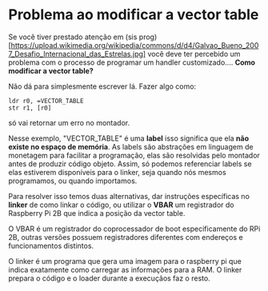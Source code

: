 # Problema ao modificar a vector table
Se você tiver prestado atenção em (sis prog)[https://upload.wikimedia.org/wikipedia/commons/d/d4/Galvao_Bueno_2007_Desafio_Internacional_das_Estrelas.jpg] você deve ter percebido um problema com o processo de programar um handler customizado.... **Como modificar a vector table?**

Não dá para simplesmente escrever lá. Fazer algo como:
```armasm
ldr r0, =VECTOR_TABLE
str r1, [r0]
```
só vai retornar um erro no montador.

Nesse exemplo, "VECTOR_TABLE" é uma **label** isso significa que ela **não existe no espaço de memória**. As labels são abstrações em linguagem de monetagem para facilitar a programação, elas são resolvidas pelo montador antes de produzir código objeto. Assim, só podemos referenciar labels se elas estiverem disponíveis para o linker, seja quando nós mesmos programamos, ou quando importamos.

Para resolver isso temos duas alternativas, dar instruções específicas no **linker** de como linkar o código, ou utilizar o **VBAR** um registrador do Raspberry Pi 2B que indica a posição da vector table.

O VBAR é um registrador do coprocessador de boot especificamente do RPi 2B, outras versões possuem registradores diferentes com endereços e funcionamentos distintos.

O linker é um programa que gera uma imagem para o raspberry pi que indica exatamente como carregar as informações para a RAM. O linker prepara o código e o loader durante a execuçãos faz o resto.
